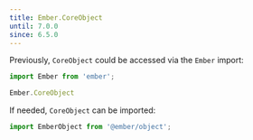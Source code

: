 ```yaml
---
title: Ember.CoreObject
until: 7.0.0
since: 6.5.0
---
```



Previously, `CoreObject` could be accessed via the `Ember` import:
```js
import Ember from 'ember';

Ember.CoreObject
```

If needed, `CoreObject` can be imported:
```js
import EmberObject from '@ember/object';
```
